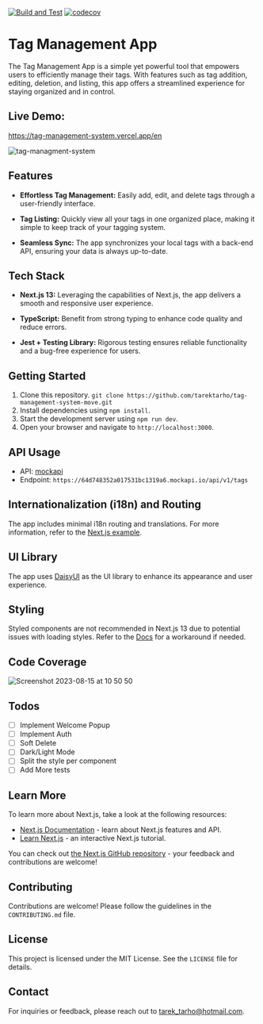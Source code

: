 [![Build and Test](https://github.com/tarektarho/tag-management-system-move/actions/workflows/main.yml/badge.svg)](https://github.com/tarektarho/tag-management-system-move/actions/workflows/main.yml) [![codecov](https://codecov.io/gh/tarektarho/tag-management-system-move/graph/badge.svg?token=4OXWHJB4NJ)](https://codecov.io/gh/tarektarho/tag-management-system-move)

# Tag Management App

The Tag Management App is a simple yet powerful tool that empowers users to efficiently manage their tags. With features such as tag addition, editing, deletion, and listing, this app offers a streamlined experience for staying organized and in control.

## Live Demo:

https://tag-management-system.vercel.app/en

![tag-managment-system](https://github.com/tarektarho/tag-management-system-move/assets/18512695/4d917338-26d0-45ed-81c4-9e1477423c90)

## Features

- **Effortless Tag Management:** Easily add, edit, and delete tags through a user-friendly interface.

- **Tag Listing:** Quickly view all your tags in one organized place, making it simple to keep track of your tagging system.

- **Seamless Sync:** The app synchronizes your local tags with a back-end API, ensuring your data is always up-to-date.

## Tech Stack

- **Next.js 13:** Leveraging the capabilities of Next.js, the app delivers a smooth and responsive user experience.

- **TypeScript:** Benefit from strong typing to enhance code quality and reduce errors.

- **Jest + Testing Library:** Rigorous testing ensures reliable functionality and a bug-free experience for users.

## Getting Started

1. Clone this repository. `git clone https://github.com/tarektarho/tag-management-system-move.git`
2. Install dependencies using `npm install`.
3. Start the development server using `npm run dev`.
4. Open your browser and navigate to `http://localhost:3000`.

## API Usage

- API: [mockapi](https://64d748352a017531bc1319a6.mockapi.io/api/v1/)
- Endpoint: `https://64d748352a017531bc1319a6.mockapi.io/api/v1/tags`

## Internationalization (i18n) and Routing

The app includes minimal i18n routing and translations. For more information, refer to the [Next.js example](https://github.com/vercel/next.js/tree/canary/examples/app-dir-i18n-routing).

## UI Library

The app uses [DaisyUI](https://daisyui.com) as the UI library to enhance its appearance and user experience.

## Styling

Styled components are not recommended in Next.js 13 due to potential issues with loading styles. Refer to the [Docs](https://nextjs.org/docs/app/building-your-application/styling/css-in-js#styled-components) for a workaround if needed.

## Code Coverage

![Screenshot 2023-08-15 at 10 50 50](https://github.com/tarektarho/tag-management-system-move/assets/18512695/0a4d29e3-918e-424b-9815-7df7fc0a5c8d)

## Todos

- [ ] Implement Welcome Popup
- [ ] Implement Auth
- [ ] Soft Delete
- [ ] Dark/Light Mode
- [ ] Split the style per component
- [ ] Add More tests

## Learn More

To learn more about Next.js, take a look at the following resources:

- [Next.js Documentation](https://nextjs.org/docs) - learn about Next.js features and API.
- [Learn Next.js](https://nextjs.org/learn) - an interactive Next.js tutorial.

You can check out [the Next.js GitHub repository](https://github.com/vercel/next.js/) - your feedback and contributions are welcome!

## Contributing

Contributions are welcome! Please follow the guidelines in the `CONTRIBUTING.md` file.

## License

This project is licensed under the MIT License. See the `LICENSE` file for details.

## Contact

For inquiries or feedback, please reach out to [tarek_tarho@hotmail.com](tarek_tarho@hotmail.com).
